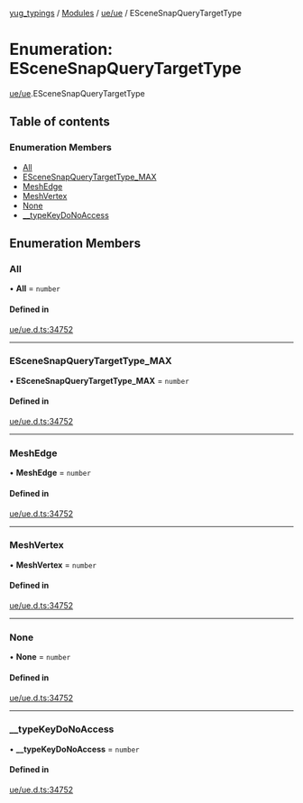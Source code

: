 [yug_typings](../README.md) / [Modules](../modules.md) / [ue/ue](../modules/ue_ue.md) / ESceneSnapQueryTargetType

# Enumeration: ESceneSnapQueryTargetType

[ue/ue](../modules/ue_ue.md).ESceneSnapQueryTargetType

## Table of contents

### Enumeration Members

- [All](ue_ue.ESceneSnapQueryTargetType.md#all)
- [ESceneSnapQueryTargetType\_MAX](ue_ue.ESceneSnapQueryTargetType.md#escenesnapquerytargettype_max)
- [MeshEdge](ue_ue.ESceneSnapQueryTargetType.md#meshedge)
- [MeshVertex](ue_ue.ESceneSnapQueryTargetType.md#meshvertex)
- [None](ue_ue.ESceneSnapQueryTargetType.md#none)
- [\_\_typeKeyDoNoAccess](ue_ue.ESceneSnapQueryTargetType.md#__typekeydonoaccess)

## Enumeration Members

### All

• **All** = `number`

#### Defined in

[ue/ue.d.ts:34752](https://github.com/YugMetaverse/yug_typings/blob/b7d9b19/ue/ue.d.ts#L34752)

___

### ESceneSnapQueryTargetType\_MAX

• **ESceneSnapQueryTargetType\_MAX** = `number`

#### Defined in

[ue/ue.d.ts:34752](https://github.com/YugMetaverse/yug_typings/blob/b7d9b19/ue/ue.d.ts#L34752)

___

### MeshEdge

• **MeshEdge** = `number`

#### Defined in

[ue/ue.d.ts:34752](https://github.com/YugMetaverse/yug_typings/blob/b7d9b19/ue/ue.d.ts#L34752)

___

### MeshVertex

• **MeshVertex** = `number`

#### Defined in

[ue/ue.d.ts:34752](https://github.com/YugMetaverse/yug_typings/blob/b7d9b19/ue/ue.d.ts#L34752)

___

### None

• **None** = `number`

#### Defined in

[ue/ue.d.ts:34752](https://github.com/YugMetaverse/yug_typings/blob/b7d9b19/ue/ue.d.ts#L34752)

___

### \_\_typeKeyDoNoAccess

• **\_\_typeKeyDoNoAccess** = `number`

#### Defined in

[ue/ue.d.ts:34752](https://github.com/YugMetaverse/yug_typings/blob/b7d9b19/ue/ue.d.ts#L34752)

